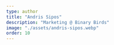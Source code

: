 ```yaml
---
type: author
title: "Andris Sipos"
description: "Marketing @ Binary Birds"
image: "./assets/andris-sipos.webp"
order: 10
---
```

